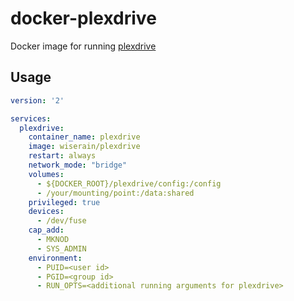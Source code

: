# docker-plexdrive

Docker image for running [plexdrive](https://github.com/dweidenfeld/plexdrive)


## Usage

```yaml
version: '2'

services:
  plexdrive:
    container_name: plexdrive
    image: wiserain/plexdrive
    restart: always
    network_mode: "bridge"
    volumes:
      - ${DOCKER_ROOT}/plexdrive/config:/config
      - /your/mounting/point:/data:shared
    privileged: true
    devices:
      - /dev/fuse
    cap_add:
      - MKNOD
      - SYS_ADMIN
    environment:
      - PUID=<user id>
      - PGID=<group id>
      - RUN_OPTS=<additional running arguments for plexdrive>
```
